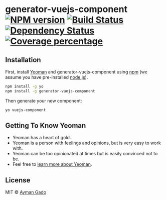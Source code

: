 # generator-vuejs-component [![NPM version][npm-image]][npm-url] [![Build Status][travis-image]][travis-url] [![Dependency Status][daviddm-image]][daviddm-url] [![Coverage percentage][coveralls-image]][coveralls-url]
>

## Installation

First, install [Yeoman](http://yeoman.io) and generator-vuejs-component using [npm](https://www.npmjs.com/) (we assume you have pre-installed [node.js](https://nodejs.org/)).

```bash
npm install -g yo
npm install -g generator-vuejs-component
```

Then generate your new component:

```bash
yo vuejs-component
```

## Getting To Know Yeoman

 * Yeoman has a heart of gold.
 * Yeoman is a person with feelings and opinions, but is very easy to work with.
 * Yeoman can be too opinionated at times but is easily convinced not to be.
 * Feel free to [learn more about Yeoman](http://yeoman.io/).

## License

MIT © [Ayman Gado]()


[npm-image]: https://badge.fury.io/js/generator-vuejs-component.svg
[npm-url]: https://npmjs.org/package/generator-vuejs-component
[travis-image]: https://travis-ci.org/ssd-sa/generator-vuejs-component.svg?branch=master
[travis-url]: https://travis-ci.org/ssd-sa/generator-vuejs-component
[daviddm-image]: https://david-dm.org/ssd-sa/generator-vuejs-component.svg?theme=shields.io
[daviddm-url]: https://david-dm.org/ssd-sa/generator-vuejs-component
[coveralls-image]: https://coveralls.io/repos/ssd-sa/generator-vuejs-component/badge.svg
[coveralls-url]: https://coveralls.io/r/ssd-sa/generator-vuejs-component

